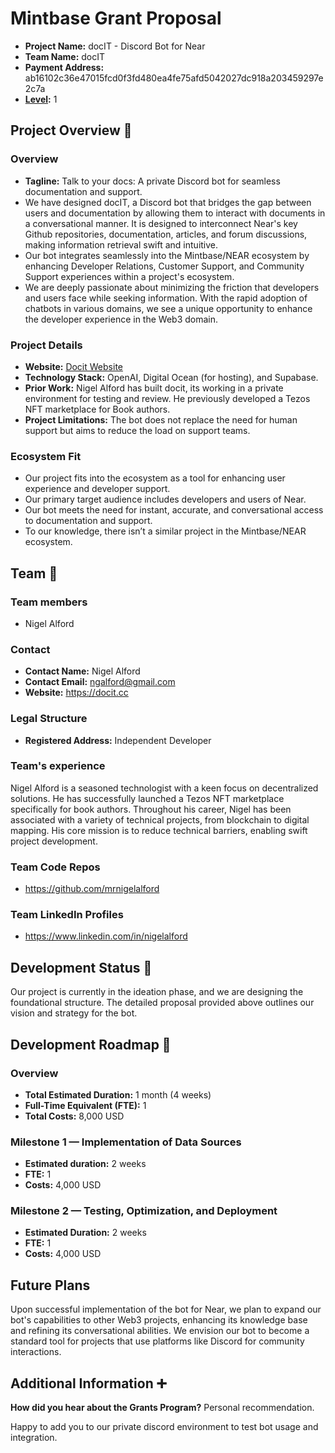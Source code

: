 # Mintbase Grant Proposal

- **Project Name:** docIT - Discord Bot for Near
- **Team Name:** docIT
- **Payment Address:** ab16102c36e47015fcd0f3fd480ea4fe75afd5042027dc918a203459297e2c7a
- **[Level](../README.md#level_slider-levels):** 1

## Project Overview :page_facing_up:

### Overview

- **Tagline:** Talk to your docs: A private Discord bot for seamless documentation and support.
- We have designed docIT, a Discord bot that bridges the gap between users and documentation by allowing them to interact with documents in a conversational manner. It is designed to 
interconnect Near's key Github repositories, documentation, articles, and forum discussions, making information retrieval swift and intuitive.
- Our bot integrates seamlessly into the Mintbase/NEAR ecosystem by enhancing Developer Relations, Customer Support, and Community Support experiences within a project's ecosystem.
- We are deeply passionate about minimizing the friction that developers and users face while seeking information. With the rapid adoption of chatbots in various domains, we see a 
unique opportunity to enhance the developer experience in the Web3 domain.

### Project Details

- **Website:** [Docit Website](https://docit.cc)
- **Technology Stack:** OpenAI, Digital Ocean (for hosting), and Supabase.
- **Prior Work:** Nigel Alford has built docit, its working in a private environment for testing and review. He previously developed a Tezos NFT marketplace for Book authors.
- **Project Limitations:** The bot does not replace the need for human support but aims to reduce the load on support teams.

### Ecosystem Fit

- Our project fits into the ecosystem as a tool for enhancing user experience and developer support.
- Our primary target audience includes developers and users of Near.
- Our bot meets the need for instant, accurate, and conversational access to documentation and support.
- To our knowledge, there isn’t a similar project in the Mintbase/NEAR ecosystem.

## Team :busts_in_silhouette:

### Team members

- Nigel Alford

### Contact

- **Contact Name:** Nigel Alford
- **Contact Email:** ngalford@gmail.com
- **Website:** https://docit.cc

### Legal Structure

- **Registered Address:** Independent Developer

### Team's experience

Nigel Alford is a seasoned technologist with a keen focus on decentralized solutions. He has successfully launched a Tezos NFT marketplace specifically for book authors. Throughout his 
career, Nigel has been associated with a variety of technical projects, from blockchain to digital mapping. His core mission is to reduce technical barriers, enabling swift project 
development.

### Team Code Repos

- https://github.com/mrnigelalford

### Team LinkedIn Profiles

- https://www.linkedin.com/in/nigelalford

## Development Status :open_book:

Our project is currently in the ideation phase, and we are designing the foundational structure. The detailed proposal provided above outlines our vision and strategy for the bot.

## Development Roadmap :nut_and_bolt:

### Overview

- **Total Estimated Duration:** 1 month (4 weeks)
- **Full-Time Equivalent (FTE):** 1
- **Total Costs:** 8,000 USD

### Milestone 1 — Implementation of Data Sources

- **Estimated duration:** 2 weeks
- **FTE:** 1
- **Costs:** 4,000 USD

### Milestone 2 — Testing, Optimization, and Deployment

- **Estimated Duration:** 2 weeks
- **FTE:** 1
- **Costs:** 4,000 USD

## Future Plans

Upon successful implementation of the bot for Near, we plan to expand our bot's capabilities to other Web3 projects, enhancing its knowledge base and refining its conversational 
abilities. We envision our bot to become a standard tool for projects that use platforms like Discord for community interactions.

## Additional Information :heavy_plus_sign:

**How did you hear about the Grants Program?** Personal recommendation.

Happy to add you to our private discord environment to test bot usage and integration.
